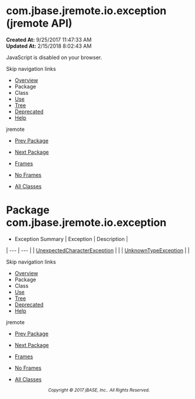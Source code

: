 # com.jbase.jremote.io.exception (jremote   API)

**Created At:** 9/25/2017 11:47:33 AM  
**Updated At:** 2/15/2018 8:02:43 AM  

<script type="text/javascript"><!--
    try {
        if (location.href.indexOf('is-external=true') == -1) {
            parent.document.title="com.jbase.jremote.io.exception (jremote   API)";
        }
    }
    catch(err) {
    }
//--></script><noscript><div>JavaScript is disabled on your browser.</div></noscript><!-- ========= START OF TOP NAVBAR ======= -->
<!--   -->
Skip navigation links
<!--   -->
- [Overview](../../../../../overview-summary.html)
- Package
- Class
- [Use](/39254-exception/com_jbase_jremote_io_exception_package-use)
- [Tree](/39254-exception/com_jbase_jremote_io_exception_package-tree)
- [Deprecated](../../../../../deprecated-list.html)
- [Help](../../../../../help-doc.html)


jremote <br>

- [Prev Package](/39251-charset/com_jbase_jremote_io_charset_package-summary)
- [Next Package](/39256-inflow/com_jbase_jremote_io_inflow_package-summary)


- [Frames](../../../../../index.html?com/jbase/jremote/io/exception//39254-exception/com_jbase_jremote_io_exception_package-summary)
- [No Frames](/39254-exception/com_jbase_jremote_io_exception_package-summary)


- [All Classes](../../../../../allclasses-noframe.html)


<script type="text/javascript"><!--
  allClassesLink = document.getElementById("allclasses_navbar_top");
  if(window==top) {
    allClassesLink.style.display = "block";
  }
  else {
    allClassesLink.style.display = "none";
  }
  //--></script>
<!--   -->
<!-- ========= END OF TOP NAVBAR ========= -->
# Package com.jbase.jremote.io.exception

- <caption><span>Exception Summary</span><span class="tabEnd"> </span></caption>| Exception | Description |
| --- | --- |
| [UnexpectedCharacterException](/39254-exception/com_jbase_jremote_io_exception_UnexpectedCharacterException "class in com.jbase.jremote.io.exception") |   |
| [UnknownTypeException](/39254-exception/com_jbase_jremote_io_exception_UnknownTypeException "class in com.jbase.jremote.io.exception") |   |
<!-- ======= START OF BOTTOM NAVBAR ====== -->
<!--   -->
Skip navigation links
<!--   -->
- [Overview](../../../../../overview-summary.html)
- Package
- Class
- [Use](/39254-exception/com_jbase_jremote_io_exception_package-use)
- [Tree](/39254-exception/com_jbase_jremote_io_exception_package-tree)
- [Deprecated](../../../../../deprecated-list.html)
- [Help](../../../../../help-doc.html)


jremote <br>

- [Prev Package](/39251-charset/com_jbase_jremote_io_charset_package-summary)
- [Next Package](/39256-inflow/com_jbase_jremote_io_inflow_package-summary)


- [Frames](../../../../../index.html?com/jbase/jremote/io/exception//39254-exception/com_jbase_jremote_io_exception_package-summary)
- [No Frames](/39254-exception/com_jbase_jremote_io_exception_package-summary)


- [All Classes](../../../../../allclasses-noframe.html)


<script type="text/javascript"><!--
  allClassesLink = document.getElementById("allclasses_navbar_bottom");
  if(window==top) {
    allClassesLink.style.display = "block";
  }
  else {
    allClassesLink.style.display = "none";
  }
  //--></script>
<!--   -->
<!-- ======== END OF BOTTOM NAVBAR ======= -->
<small>			<center>			<i>Copyright © 2017 jBASE, Inc.. All Rights Reserved.</i>		</center></small>
